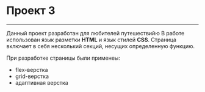 # Проект 3
----------
Данный проект разработан для любителей путешествийю
В работе использован язык разметки **HTML** и язык стилей **CSS**.
Страница включает в себя несколький секций, несущих определенную функцию.

При разработке страницы были применеы:
* flex-верстка
* grid-верстка
* адаптивная верстка

